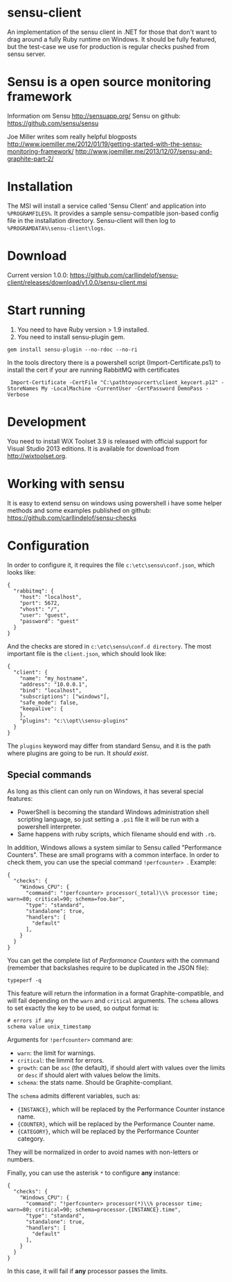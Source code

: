 sensu-client
================

An implementation of the sensu client in .NET for those that don't want to drag around a fully Ruby runtime on Windows. 
It should be fully featured, but the test-case we use for production is regular checks pushed from sensu server.

Sensu is a open source monitoring framework
============
Information om Sensu http://sensuapp.org/
Sensu on github: https://github.com/sensu/sensu

Joe Miller writes som really helpful blogposts
http://www.joemiller.me/2012/01/19/getting-started-with-the-sensu-monitoring-framework/
http://www.joemiller.me/2013/12/07/sensu-and-graphite-part-2/

Installation
============

The MSI will install a service called 'Sensu Client' and application into `%PROGRAMFILES%`. It provides a sample sensu-compatible json-based config file in the installation directory. Sensu-client will then log to `%PROGRAMDATA%\sensu-client\logs`.

Download
========

Current version 1.0.0:
https://github.com/carllindelof/sensu-client/releases/download/v1.0.0/sensu-client.msi

Start running
=============


1. You need to have Ruby version > 1.9 installed.
2. You need to install sensu-plugin gem.

`gem install sensu-plugin --no-rdoc --no-ri` 
 
In the tools directory there is a powershell script (Import-Certificate.ps1) to install the cert if your are running RabbitMQ with certificates

`
Import-Certificate -CertFile "C:\pathtoyourcert\client_keycert.p12" -StoreNames My -LocalMachine -CurrentUser -CertPassword DemoPass -Verbose`

Development
===========
You need to install WiX Toolset 3.9 is released with official support for Visual Studio 2013 editions. It is available for download from http://wixtoolset.org.

Working with sensu
==================

It is easy to extend sensu on windows using powershell i have some helper methods
and some examples published on github: https://github.com/carllindelof/sensu-checks

Configuration
=============

In order to configure it, it requires the file `c:\etc\sensu\conf.json`, which looks like:

```
{
  "rabbitmq": {
    "host": "localhost",
    "port": 5672,
    "vhost": "/",
    "user": "guest",
    "password": "guest"
  }
}
```

And the checks are stored in `c:\etc\sensu\conf.d directory`. The most important file is the `client.json`, which should look like:

```
{
  "client": {
    "name": "my_hostname",
    "address": "10.0.0.1",
    "bind": "localhost",
    "subscriptions": ["windows"],
    "safe_mode": false,
    "keepalive": {
    },
    "plugins": "c:\\opt\\sensu-plugins"
  }
}
```

The `plugins` keyword may differ from standard Sensu, and it is the path where plugins are going to be run. It *should exist*.

Special commands
----------------

As long as this client can only run on Windows, it has several special features:

- PowerShell is becoming the standard Windows administration shell scripting language, so just setting a `.ps1` file it will be run with a powershell interpreter.
- Same happens with ruby scripts, which filename should end with `.rb`.

In addition, Windows allows a system similar to Sensu called "Performance Counters". These are small programs with a common interface. In order to check them, you can use the special command `!perfcounter> `. Example:

```
{
  "checks": {
    "Windows_CPU": {
      "command": "!perfcounter> processor(_total)\\% processor time; warn=80; critical=90; schema=foo.bar",
      "type": "standard",
      "standalone": true,
      "handlers": [
        "default"
      ],
    }
  }
}
```

You can get the complete list of *Performance Counters* with the command (remember that backslashes require to be duplicated in the JSON file):

```
typeperf -q
```

This feature will return the information in a format Graphite-compatible, and will fail depending on the `warn` and `critical` arguments. The `schema` allows to set exactly the key to be used, so output format is:

```
# errors if any
schema value unix_timestamp
```

Arguments for `!perfcounter>` command are:

- `warn`: the limit for warnings.
- `critical`: the limmit for errors.
- `growth`: can be `asc` (the default), if should alert with values over the limits or `desc` if should alert with values below the limits.
- `schema`: the stats name. Should be Graphite-compliant.

The `schema` admits different variables, such as:
- `{INSTANCE}`, which will be replaced by the Performance Counter instance name.
- `{COUNTER}`, which will be replaced by the Performance Counter name.
- `{CATEGORY}`, which will be replaced by the Performance Counter category.

They will be normalized in order to avoid names with non-letters or numbers.

Finally, you can use the asterisk `*` to configure **any** instance:

```
{
  "checks": {
    "Windows_CPU": {
      "command": "!perfcounter> processor(*)\\% processor time; warn=80; critical=90; schema=processor.{INSTANCE}.time",
      "type": "standard",
      "standalone": true,
      "handlers": [
        "default"
      ],
    }
  }
}
```

In this case, it will fail if **any** processor passes the limits.